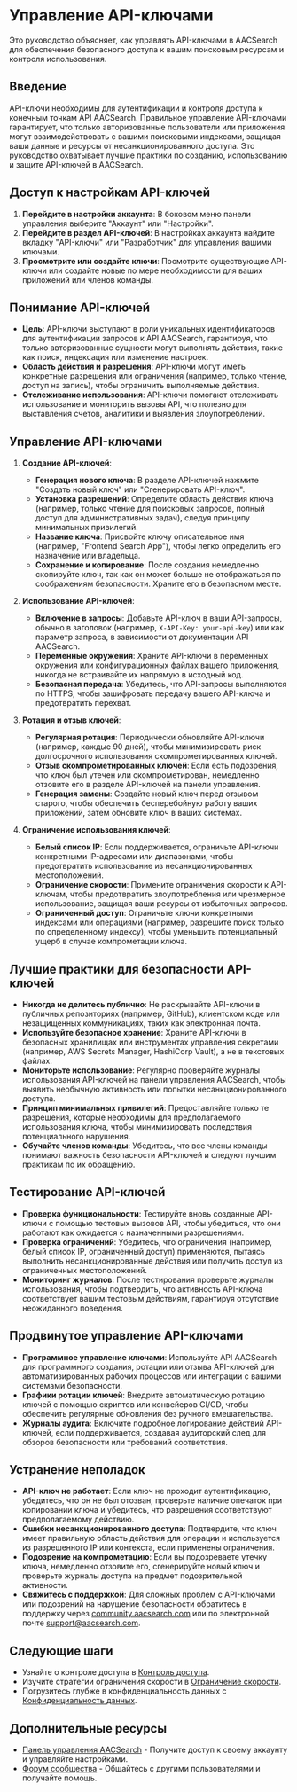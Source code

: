 # Управление API-ключами

Это руководство объясняет, как управлять API-ключами в AACSearch для обеспечения безопасного доступа к вашим поисковым ресурсам и контроля использования.

## Введение

API-ключи необходимы для аутентификации и контроля доступа к конечным точкам API AACSearch. Правильное управление API-ключами гарантирует, что только авторизованные пользователи или приложения могут взаимодействовать с вашими поисковыми индексами, защищая ваши данные и ресурсы от несанкционированного доступа. Это руководство охватывает лучшие практики по созданию, использованию и защите API-ключей в AACSearch.

## Доступ к настройкам API-ключей

1. **Перейдите в настройки аккаунта**: В боковом меню панели управления выберите "Аккаунт" или "Настройки".
2. **Перейдите в раздел API-ключей**: В настройках аккаунта найдите вкладку "API-ключи" или "Разработчик" для управления вашими ключами.
3. **Просмотрите или создайте ключи**: Посмотрите существующие API-ключи или создайте новые по мере необходимости для ваших приложений или членов команды.

## Понимание API-ключей

- **Цель**: API-ключи выступают в роли уникальных идентификаторов для аутентификации запросов к API AACSearch, гарантируя, что только авторизованные сущности могут выполнять действия, такие как поиск, индексация или изменение настроек.
- **Область действия и разрешения**: API-ключи могут иметь конкретные разрешения или ограничения (например, только чтение, доступ на запись), чтобы ограничить выполняемые действия.
- **Отслеживание использования**: API-ключи помогают отслеживать использование и мониторить вызовы API, что полезно для выставления счетов, аналитики и выявления злоупотреблений.

## Управление API-ключами

1. **Создание API-ключей**:

   - **Генерация нового ключа**: В разделе API-ключей нажмите "Создать новый ключ" или "Сгенерировать API-ключ".
   - **Установка разрешений**: Определите область действия ключа (например, только чтение для поисковых запросов, полный доступ для административных задач), следуя принципу минимальных привилегий.
   - **Название ключа**: Присвойте ключу описательное имя (например, "Frontend Search App"), чтобы легко определить его назначение или владельца.
   - **Сохранение и копирование**: После создания немедленно скопируйте ключ, так как он может больше не отображаться по соображениям безопасности. Храните его в безопасном месте.

2. **Использование API-ключей**:

   - **Включение в запросы**: Добавьте API-ключ в ваши API-запросы, обычно в заголовок (например, `X-API-Key: your-api-key`) или как параметр запроса, в зависимости от документации API AACSearch.
   - **Переменные окружения**: Храните API-ключи в переменных окружения или конфигурационных файлах вашего приложения, никогда не встраивайте их напрямую в исходный код.
   - **Безопасная передача**: Убедитесь, что API-запросы выполняются по HTTPS, чтобы зашифровать передачу вашего API-ключа и предотвратить перехват.

3. **Ротация и отзыв ключей**:

   - **Регулярная ротация**: Периодически обновляйте API-ключи (например, каждые 90 дней), чтобы минимизировать риск долгосрочного использования скомпрометированных ключей.
   - **Отзыв скомпрометированных ключей**: Если есть подозрения, что ключ был утечен или скомпрометирован, немедленно отзовите его в разделе API-ключей на панели управления.
   - **Генерация замены**: Создайте новый ключ перед отзывом старого, чтобы обеспечить бесперебойную работу ваших приложений, затем обновите ключ в ваших системах.

4. **Ограничение использования ключей**:
   - **Белый список IP**: Если поддерживается, ограничьте API-ключи конкретными IP-адресами или диапазонами, чтобы предотвратить использование из несанкционированных местоположений.
   - **Ограничение скорости**: Примените ограничения скорости к API-ключам, чтобы предотвратить злоупотребления или чрезмерное использование, защищая ваши ресурсы от избыточных запросов.
   - **Ограниченный доступ**: Ограничьте ключи конкретными индексами или операциями (например, разрешите поиск только по определенному индексу), чтобы уменьшить потенциальный ущерб в случае компрометации ключа.

## Лучшие практики для безопасности API-ключей

- **Никогда не делитесь публично**: Не раскрывайте API-ключи в публичных репозиториях (например, GitHub), клиентском коде или незащищенных коммуникациях, таких как электронная почта.
- **Используйте безопасное хранение**: Храните API-ключи в безопасных хранилищах или инструментах управления секретами (например, AWS Secrets Manager, HashiCorp Vault), а не в текстовых файлах.
- **Мониторьте использование**: Регулярно проверяйте журналы использования API-ключей на панели управления AACSearch, чтобы выявить необычную активность или попытки несанкционированного доступа.
- **Принцип минимальных привилегий**: Предоставляйте только те разрешения, которые необходимы для предполагаемого использования ключа, чтобы минимизировать последствия потенциального нарушения.
- **Обучайте членов команды**: Убедитесь, что все члены команды понимают важность безопасности API-ключей и следуют лучшим практикам по их обращению.

## Тестирование API-ключей

- **Проверка функциональности**: Тестируйте вновь созданные API-ключи с помощью тестовых вызовов API, чтобы убедиться, что они работают как ожидается с назначенными разрешениями.
- **Проверка ограничений**: Убедитесь, что ограничения (например, белый список IP, ограниченный доступ) применяются, пытаясь выполнить несанкционированные действия или получить доступ из ограниченных местоположений.
- **Мониторинг журналов**: После тестирования проверьте журналы использования, чтобы подтвердить, что активность API-ключа соответствует вашим тестовым действиям, гарантируя отсутствие неожиданного поведения.

## Продвинутое управление API-ключами

- **Программное управление ключами**: Используйте API AACSearch для программного создания, ротации или отзыва API-ключей для автоматизированных рабочих процессов или интеграции с вашими системами безопасности.
- **Графики ротации ключей**: Внедрите автоматическую ротацию ключей с помощью скриптов или конвейеров CI/CD, чтобы обеспечить регулярные обновления без ручного вмешательства.
- **Журналы аудита**: Включите подробное логирование действий API-ключей, если поддерживается, создавая аудиторский след для обзоров безопасности или требований соответствия.

## Устранение неполадок

- **API-ключ не работает**: Если ключ не проходит аутентификацию, убедитесь, что он не был отозван, проверьте наличие опечаток при копировании ключа и убедитесь, что разрешения соответствуют предполагаемому действию.
- **Ошибки несанкционированного доступа**: Подтвердите, что ключ имеет правильную область действия для операции и используется из разрешенного IP или контекста, если применены ограничения.
- **Подозрение на компрометацию**: Если вы подозреваете утечку ключа, немедленно отзовите его, сгенерируйте новый ключ и проверьте журналы доступа на предмет подозрительной активности.
- **Свяжитесь с поддержкой**: Для сложных проблем с API-ключами или подозрений на нарушение безопасности обратитесь в поддержку через [community.aacsearch.com](https://community.aacsearch.com) или по электронной почте support@aacsearch.com.

## Следующие шаги

- Узнайте о контроле доступа в [Контроль доступа](../security/access-control.md).
- Изучите стратегии ограничения скорости в [Ограничение скорости](../security/rate-limiting.md).
- Погрузитесь глубже в конфиденциальность данных с [Конфиденциальность данных](../security/privacy.md).

## Дополнительные ресурсы

- [Панель управления AACSearch](https://dashboard.aacsearch.com) - Получите доступ к своему аккаунту и управляйте настройками.
- [Форум сообщества](https://community.aacsearch.com) - Общайтесь с другими пользователями и получайте помощь.
